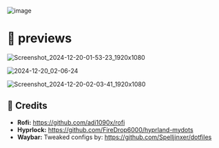 ![image](https://github.com/user-attachments/assets/8043995b-407a-4372-8594-2cf23bfe19be)

# 🍚 previews

![Screenshot_2024-12-20-01-53-23_1920x1080](https://github.com/user-attachments/assets/b6e9011e-85e0-448a-b318-074933d4d0e6)

![2024-12-20_02-06-24](https://github.com/user-attachments/assets/4eaceac7-19f8-4f87-bb97-22e13cd2dd3c)

![Screenshot_2024-12-20-02-03-41_1920x1080](https://github.com/user-attachments/assets/f8a344e0-d57d-461b-9d37-49fe1e64b564)

## 📝 Credits

- <b>Rofi:</b> https://github.com/adi1090x/rofi
- <b>Hyprlock:</b> https://github.com/FireDrop6000/hyprland-mydots
- <b>Waybar:</b> Tweaked configs by: https://github.com/Spelljinxer/dotfiles
